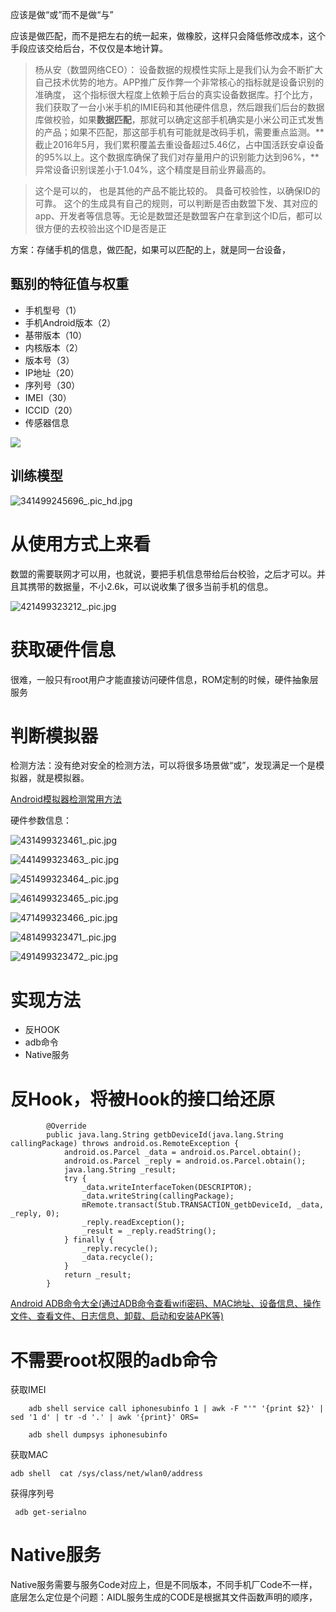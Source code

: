 应该是做“或”而不是做“与”


应该是做匹配，而不是把左右的统一起来，做橡胶，这样只会降低修改成本，这个手段应该交给后台，不仅仅是本地计算。

> 杨从安（数盟网络CEO）： 设备数据的规模性实际上是我们认为会不断扩大自己技术优势的地方。APP推广反作弊一个非常核心的指标就是设备识别的准确度， 这个指标很大程度上依赖于后台的真实设备数据库。打个比方，我们获取了一台小米手机的IMIE码和其他硬件信息，然后跟我们后台的数据库做校验，如果**数据匹配**，那就可以确定这部手机确实是小米公司正式发售的产品；如果不匹配，那这部手机有可能就是改码手机，需要重点监测。**截止2016年5月，我们累积覆盖去重设备超过5.46亿，占中国活跃安卓设备的95%以上。这个数据库确保了我们对存量用户的识别能力达到96%，**异常设备识别误差小于1.04%，这个精度是目前业界最高的。
 
> 这个是可以的， 也是其他的产品不能比较的。 具备可校验性，以确保ID的可靠。 这个的生成具有自己的规则，可以判断是否由数盟下发、其对应的app、开发者等信息等。无论是数盟还是数盟客户在拿到这个ID后，都可以很方便的去校验出这个ID是否是正


方案：存储手机的信息，做匹配，如果可以匹配的上，就是同一台设备，

## 甄别的特征值与权重

* 手机型号（1）
* 手机Android版本（2）
* 基带版本（10）
* 内核版本（2）
* 版本号（3）
* IP地址（20）
* 序列号（30）
* IMEI（30）
* ICCID（20）
* 传感器信息

![](https://www.shuzilm.cn/img/jietu/xiangxishuju1.png)

## 训练模型

![341499245696_.pic_hd.jpg](http://upload-images.jianshu.io/upload_images/1460468-cba043a6a6d5db75.jpg?imageMogr2/auto-orient/strip%7CimageView2/2/w/1240)

# 从使用方式上来看

 数盟的需要联网才可以用，也就说，要把手机信息带给后台校验，之后才可以。并且其携带的数据量，不小2.6k，可以说收集了很多当前手机的信息。
 
 ![421499323212_.pic.jpg](http://upload-images.jianshu.io/upload_images/1460468-47eada0f4b6cfb3a.jpg?imageMogr2/auto-orient/strip%7CimageView2/2/w/1240)
 

# 获取硬件信息

很难，一般只有root用户才能直接访问硬件信息，ROM定制的时候，硬件抽象层服务


# 判断模拟器

检测方法：没有绝对安全的检测方法，可以将很多场景做“或”，发现满足一个是模拟器，就是模拟器。

[Android模拟器检测常用方法](http://blog.csdn.net/sinat_33150417/article/details/51320228)          


硬件参数信息：

 
 
![431499323461_.pic.jpg](http://upload-images.jianshu.io/upload_images/1460468-fa523b01e778c3fc.jpg?imageMogr2/auto-orient/strip%7CimageView2/2/w/1240)

![441499323463_.pic.jpg](http://upload-images.jianshu.io/upload_images/1460468-e605d688b76e73e1.jpg?imageMogr2/auto-orient/strip%7CimageView2/2/w/1240)
 
![451499323464_.pic.jpg](http://upload-images.jianshu.io/upload_images/1460468-c81f0dee9e9dcc52.jpg?imageMogr2/auto-orient/strip%7CimageView2/2/w/1240)
 
![461499323465_.pic.jpg](http://upload-images.jianshu.io/upload_images/1460468-f072f24aebc79c08.jpg?imageMogr2/auto-orient/strip%7CimageView2/2/w/1240)

![471499323466_.pic.jpg](http://upload-images.jianshu.io/upload_images/1460468-077dea1818a6c9ce.jpg?imageMogr2/auto-orient/strip%7CimageView2/2/w/1240)

![481499323471_.pic.jpg](http://upload-images.jianshu.io/upload_images/1460468-64e9e9fa66fbe17d.jpg?imageMogr2/auto-orient/strip%7CimageView2/2/w/1240)

![491499323472_.pic.jpg](http://upload-images.jianshu.io/upload_images/1460468-49f0f544e9be7cb5.jpg?imageMogr2/auto-orient/strip%7CimageView2/2/w/1240)


# 实现方法

* 反HOOK
* adb命令
* Native服务


# 反Hook，将被Hook的接口给还原

            @Override
            public java.lang.String getbDeviceId(java.lang.String callingPackage) throws android.os.RemoteException {
                android.os.Parcel _data = android.os.Parcel.obtain();
                android.os.Parcel _reply = android.os.Parcel.obtain();
                java.lang.String _result;
                try {
                    _data.writeInterfaceToken(DESCRIPTOR);
                    _data.writeString(callingPackage);
                    mRemote.transact(Stub.TRANSACTION_getbDeviceId, _data, _reply, 0);
                    _reply.readException();
                    _result = _reply.readString();
                } finally {
                    _reply.recycle();
                    _data.recycle();
                }
                return _result;
            }

[Android ADB命令大全(通过ADB命令查看wifi密码、MAC地址、设备信息、操作文件、查看文件、日志信息、卸载、启动和安装APK等)](https://zmywly8866.github.io/2015/01/24/all-adb-command.html)     


# 不需要root权限的adb命令

获取IMEI

		adb shell service call iphonesubinfo 1 | awk -F "'" '{print $2}' | sed '1 d' | tr -d '.' | awk '{print}' ORS=
		
		adb shell dumpsys iphonesubinfo

获取MAC   

	adb shell  cat /sys/class/net/wlan0/address

获得序列号

	 adb get-serialno
	  

# Native服务

Native服务需要与服务Code对应上，但是不同版本，不同手机厂Code不一样，底层怎么定位是个问题：AIDL服务生成的CODE是根据其文件函数声明的顺序，